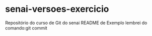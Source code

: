# senai-versoes-exercicio
Repositório do curso de Git do senai
README de Exemplo
lembrei do comando:git commit